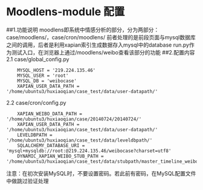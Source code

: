 # Moodlens-module 配置
##1.功能说明
moodlens即系统中情感分析的部分，分为两部分：case/moodlens/，case/cron/moodlens/
前者处理的是前段页面与mysql数据库之间的调用，后者是利用xapian索引生成数据存入mysql中的database
run.py作为测试入口，在浏览器上通过/moodlens/weibo查看该部分的功能
##2.配置内容
2.1 case/global_config.py
```
    MYSQL_HOST = '219.224.135.46'
    MYSQL_USER = 'root'
    MYSQL_DB = 'weibocase'
    XAPIAN_USER_DATA_PATH = '/home/ubuntu3/huxiaoqian/case_test/data/user-datapath/'
```


2.2 case/cron/config.py
```
    XAPIAN_WEIBO_DATA_PATH = '/home/ubuntu3/huxiaoqian/case/20140724/20140724/'
    XAPIAN_USER_DATA_PATH = '/home/ubuntu3/huxiaoqian/case_test/data/user-datapath/'
    LEVELDBPATH = '/home/ubuntu3/huxiaoqian/case_test/data/leveldbpath/'
    SQLALCHEMY_DATABASE_URI = 'mysql+mysqldb://root:@219.224.135.46/weibocase?charset=utf8'
    DYNAMIC_XAPIAN_WEIBO_STUB_PATH = '/home/ubuntu3/huxiaoqian/case_test/data/stubpath/master_timeline_weibo_'
```
注意：在初次安装MySQL时，不要设置密码。若此前有密码，在MySQL配置文件中做跳过验证处理
